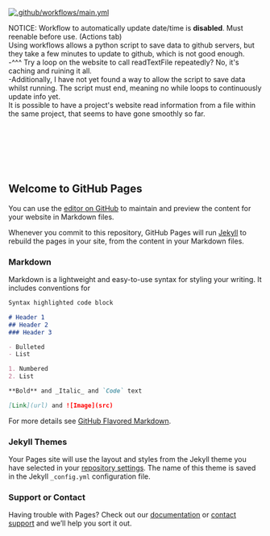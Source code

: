 [![.github/workflows/main.yml](https://github.com/MyTestAccount106383/MyTestAccount106383.github.io/actions/workflows/main.yml/badge.svg)](https://github.com/MyTestAccount106383/MyTestAccount106383.github.io/actions/workflows/main.yml)

NOTICE: Workflow to automatically update date/time is **disabled**. Must reenable before use. (Actions tab)<br>
Using workflows allows a python script to save data to github servers, but they take a few minutes to update to github, which is not good enough.<br>
-^^^ Try a loop on the website to call readTextFile repeatedly? No, it's caching and ruining it all.<br>
-Additionally, I have not yet found a way to allow the script to save data whilst running. The script must end, meaning no while loops to continuously update info yet.<br>
It is possible to have a project's website read information from a file within the same project, that seems to have gone smoothly so far.<br>


<br><br><br><br><br>










## Welcome to GitHub Pages

You can use the [editor on GitHub](https://github.com/MyTestAccount106383/MyTestAccount106383.github.io/edit/main/README.md) to maintain and preview the content for your website in Markdown files.

Whenever you commit to this repository, GitHub Pages will run [Jekyll](https://jekyllrb.com/) to rebuild the pages in your site, from the content in your Markdown files.

### Markdown

Markdown is a lightweight and easy-to-use syntax for styling your writing. It includes conventions for

```markdown
Syntax highlighted code block

# Header 1
## Header 2
### Header 3

- Bulleted
- List

1. Numbered
2. List

**Bold** and _Italic_ and `Code` text

[Link](url) and ![Image](src)
```

For more details see [GitHub Flavored Markdown](https://guides.github.com/features/mastering-markdown/).

### Jekyll Themes

Your Pages site will use the layout and styles from the Jekyll theme you have selected in your [repository settings](https://github.com/MyTestAccount106383/MyTestAccount106383.github.io/settings/pages). The name of this theme is saved in the Jekyll `_config.yml` configuration file.

### Support or Contact

Having trouble with Pages? Check out our [documentation](https://docs.github.com/categories/github-pages-basics/) or [contact support](https://support.github.com/contact) and we’ll help you sort it out.

